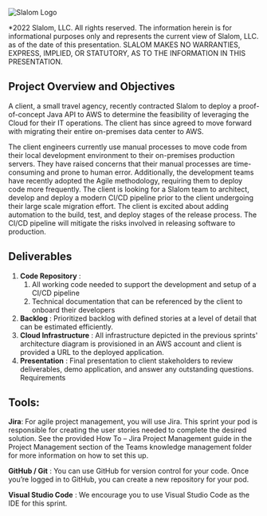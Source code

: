 ![Slalom Logo](https://boomi.com/wp-content/uploads/Slalom-logo.png "Slalom Logo")

*2022 Slalom, LLC. All rights reserved. The information herein is for informational purposes only and represents the current view of Slalom, LLC. as of the date of this presentation. SLALOM MAKES NO WARRANTIES, EXPRESS, IMPLIED, OR STATUTORY, AS TO THE INFORMATION IN THIS PRESENTATION.​


## Project Overview and Objectives

A client, a small travel agency,  recently contracted Slalom to deploy a proof-of-concept Java API to AWS to determine the feasibility of leveraging the Cloud for their IT operations. The client has since agreed to move forward with migrating their entire on-premises data center to AWS. 

The client engineers currently use manual processes to move code from their local development environment to their on-premises production servers. They have raised concerns that their manual processes are time-consuming and prone to human error. Additionally, the development teams have recently adopted the Agile methodology, requiring them to deploy code more frequently. The client is looking for a Slalom team to architect, develop and deploy a modern CI/CD pipeline prior to the client undergoing their large scale migration effort. The client is excited about adding automation to the build, test, and deploy stages of the release process. The CI/CD pipeline will mitigate the risks involved in releasing software to production. 

## Deliverables

1. **Code Repository** :
    1. All working code needed to support the development and setup of a CI/CD pipeline
    2. Technical documentation that can be referenced by the client to onboard their developers
2. **Backlog** :  Prioritized backlog with defined  stories at a level of detail that can be estimated efficiently.
3. **Cloud Infrastructure** : All infrastructure depicted in the previous sprints' architecture diagram is provisioned in an AWS account and client is provided a URL to the deployed application. 
4. **Presentation** : Final presentation to client stakeholders to review deliverables, demo application, and answer any outstanding questions.
Requirements

## Tools:

**Jira**:
For agile project management, you will use Jira. This sprint your pod is responsible for creating the user stories needed to complete the desired solution.  See the provided How To – Jira Project Management guide in the Project Management section of the Teams knowledge management folder for more information on how to set this up. 

**GitHub / Git** :
You can use GitHub for version control for your code. Once you’re logged in to GitHub, you can create a new repository for your pod. 

**Visual Studio Code** :
We encourage you to use Visual Studio Code as the IDE for this sprint.
